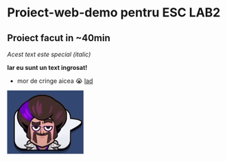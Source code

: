 # Proiect-web-demo pentru ESC LAB2
##  Proiect facut in ~40min
*Acest text este special (italic)*

**Iar eu sunt un text ingrosat!**

- mor de cringe aicea :sob:
[Iad](https://usv.ro/)

![](https://github.com/TibuAlexandru/Proiect-Demo-ESC/blob/main/le%20images/clash-royale-clash-royale-emote.gif "67")